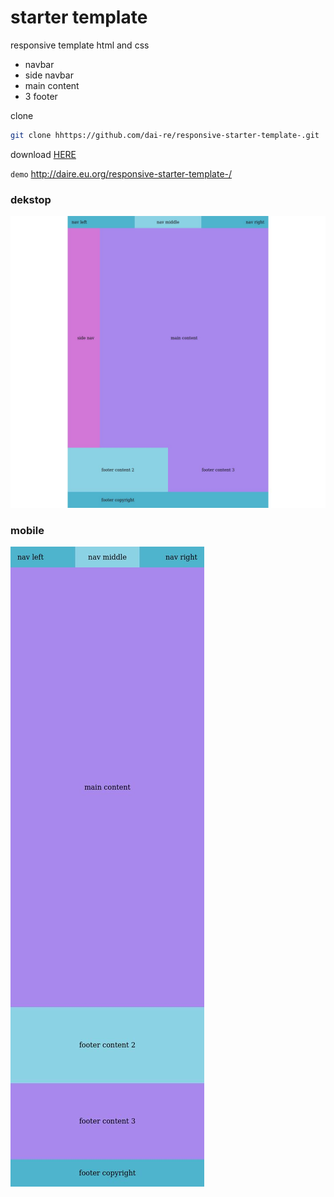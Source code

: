 # starter template 

responsive template html and css

- navbar
- side navbar
- main content 
- 3 footer

clone
```bash 
git clone hhttps://github.com/dai-re/responsive-starter-template-.git
```
download
[HERE](https://github.com/dai-re/responsive-starter-template-/releases/tag/Zip)

`demo` http://daire.eu.org/responsive-starter-template-/

### dekstop 
![](screenshoot/2.jpg)

### mobile
![](screenshoot/1.jpg)

